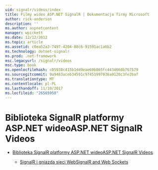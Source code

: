 ```yaml
---
uid: signalr/videos/index
title: Filmy wideo ASP.NET SignalR | Dokumentacja firmy Microsoft
author: rick-anderson
description: ''
ms.author: aspnetcontent
manager: wpickett
ms.date: 12/12/2012
ms.topic: article
ms.assetid: c0ea52a3-7497-4204-88c6-91591ac1a6b2
ms.technology: dotnet-signalr
ms.prod: .net-framework
msc.legacyurl: /signalr/videos
msc.type: book
ms.openlocfilehash: c05938c415b1dd9eae60b865fc4434660b767579
ms.sourcegitcommit: 9a9483aceb34591c97451997036a9120c3fe2baf
ms.translationtype: MT
ms.contentlocale: pl-PL
ms.lasthandoff: 11/10/2017
ms.locfileid: "26565958"
---
```

<a name="aspnet-signalr-videos"></a><span data-ttu-id="3b3f6-102">Biblioteka SignalR platformy ASP.NET wideo</span><span class="sxs-lookup"><span data-stu-id="3b3f6-102">ASP.NET SignalR Videos</span></span>
====================
- [<span data-ttu-id="3b3f6-103">Biblioteka SignalR platformy ASP.NET wideo</span><span class="sxs-lookup"><span data-stu-id="3b3f6-103">ASP.NET SignalR Videos</span></span>](getting-started/index.md)

    - [<span data-ttu-id="3b3f6-104">SignalR i gniazda sieci Web</span><span class="sxs-lookup"><span data-stu-id="3b3f6-104">SignalR and Web Sockets</span></span>](getting-started/signalr-and-web-sockets.md)
